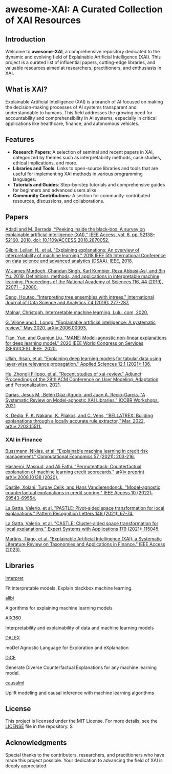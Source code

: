 # awesome-XAI: A Curated Collection of XAI Resources

## Introduction

Welcome to **awesome-XAI**, a comprehensive repository dedicated to the dynamic and evolving field of Explainable Artificial Intelligence (XAI). This project is a curated list of influential papers, cutting-edge libraries, and valuable resources aimed at researchers, practitioners, and enthusiasts in XAI.

## What is XAI?

Explainable Artificial Intelligence (XAI) is a branch of AI focused on making the decision-making processes of AI systems transparent and understandable to humans. This field addresses the growing need for accountability and comprehensibility in AI systems, especially in critical applications like healthcare, finance, and autonomous vehicles.

## Features

- **Research Papers**: A selection of seminal and recent papers in XAI, categorized by themes such as interpretability methods, case studies, ethical implications, and more.
- **Libraries and Tools**: Links to open-source libraries and tools that are useful for implementing XAI methods in various programming languages.
- **Tutorials and Guides**: Step-by-step tutorials and comprehensive guides for beginners and advanced users alike.
- **Community Contributions**: A section for community-contributed resources, discussions, and collaborations.

## Papers 

[Adadi and M. Berrada, ‘‘Peeking inside the black-box: A survey on explainable artificial intelligence (XAI),’’ IEEE Access, vol. 6, pp. 52138–52160, 2018, doi: 10.1109/ACCESS.2018.2870052. ](https://ieeexplore.ieee.org/iel7/6287639/6514899/08466590.pdf)

[Gilpin, Leilani H., et al. "Explaining explanations: An overview of interpretability of machine learning." 2018 IEEE 5th International Conference on data science and advanced analytics (DSAA). IEEE, 2018.](https://arxiv.org/pdf/1806.00069)

[W James Murdoch, Chandan Singh, Karl Kumbier, Reza Abbasi-Asl, and Bin Yu. 2019. Definitions, methods, and applications in interpretable machine learning. Proceedings of the National Academy of Sciences 116, 44 (2019), 22071 – 22080.](https://www.pnas.org/doi/full/10.1073/pnas.1900654116)

[Deng, Houtao. "Interpreting tree ensembles with intrees." International Journal of Data Science and Analytics 7.4 (2019): 277-287.](https://arxiv.org/pdf/1408.5456)

[Molnar, Christoph. Interpretable machine learning. Lulu. com, 2020.](https://dlib.hust.edu.vn/bitstream/HUST/18122/3/OER000000269.pdf)

[G. Vilone and L. Longo, ‘‘Explainable artificial intelligence: A systematic review,’’ May 2020, arXiv:2006.00093.](https://arxiv.org/pdf/2006.00093)

[Tian, Yue, and Guanjun Liu. "MANE: Model-agnostic non-linear explanations for deep learning model." 2020 IEEE World Congress on Services (SERVICES). IEEE, 2020.](https://ieeexplore.ieee.org/abstract/document/9283900/)

[Ullah, Ihsan, et al. "Explaining deep learning models for tabular data using layer-wise relevance propagation." Applied Sciences 12.1 (2021): 136.](https://www.mdpi.com/2076-3417/12/1/136)

[Hu, Zhongli Filippo, et al. "Recent studies of xai-review." Adjunct Proceedings of the 29th ACM Conference on User Modeling, Adaptation and Personalization. 2021.](https://iris.unito.it/bitstream/2318/1801813/2/FairUMAP2021_Recent_studies_of_XAI___a_review%283%29.pdf)

[Darias, Jesus M., Belén Díaz-Agudo, and Juan A. Recio-Garcia. "A Systematic Review on Model-agnostic XAI Libraries." ICCBR Workshops. 2021](https://ceur-ws.org/Vol-3017/96.pdf)

[K. Dedja, F. K. Nakano, K. Pliakos, and C. Vens, ‘‘BELLATREX: Building explanations through a locally accurate rule extractor,’’ Mar. 2022, arXiv:2203.15511.](https://ieeexplore.ieee.org/iel7/6287639/6514899/10105927.pdf)

### XAI in Finance
[Bussmann, Niklas, et al. "Explainable machine learning in credit risk management." Computational Economics 57 (2021): 203-216.](https://link.springer.com/article/10.1007/s10614-020-10042-0)

[Hashemi, Masoud, and Ali Fathi. "Permuteattack: Counterfactual explanation of machine learning credit scorecards." arXiv preprint arXiv:2008.10138 (2020).](https://arxiv.org/pdf/2008.10138)

[Dastile, Xolani, Turgay Celik, and Hans Vandierendonck. "Model-agnostic counterfactual explanations in credit scoring." IEEE Access 10 (2022): 69543-69554.](https://ieeexplore.ieee.org/iel7/6287639/6514899/09781414.pdf)

[La Gatta, Valerio, et al. "PASTLE: Pivot-aided space transformation for local explanations." Pattern Recognition Letters 149 (2021): 67-74.](https://www.sciencedirect.com/science/article/pii/S0167865521002014)

[La Gatta, Valerio, et al. "CASTLE: Cluster-aided space transformation for local explanations." Expert Systems with Applications 179 (2021): 115045.](https://www.sciencedirect.com/science/article/pii/S0957417421004863)

[Martins, Tiago, et al. "Explainable Artificial Intelligence (XAI): a Systematic Literature Review on Taxonomies and Applications in Finance." IEEE Access (2023).](https://ieeexplore.ieee.org/iel7/6287639/10380310/10373833.pdf)


## Libraries

[Interpret](https://github.com/interpretml/interpret)

Fit interpretable models. Explain blackbox machine learning.

[alibi](https://github.com/SeldonIO/alibi)

Algorithms for explaining machine learning models

[AIX360](https://github.com/Trusted-AI/AIX360)

Interpretability and explainability of data and machine learning models

[DALEX](https://github.com/ModelOriented/DALEX)

moDel Agnostic Language for Exploration and eXplanation

[DiCE](https://github.com/interpretml/DiCE)

Generate Diverse Counterfactual Explanations for any machine learning model.

[causalml](https://github.com/uber/causalml)

Uplift modeling and causal inference with machine learning algorithms


## License

This project is licensed under the MIT License. For more details, see the [LICENSE](https://github.com/descartes100/awesome-XAI/blob/main/LICENSE) file in the repository.
S

## Acknowledgments

Special thanks to the contributors, researchers, and practitioners who have made this project possible. Your dedication to advancing the field of XAI is deeply appreciated.




